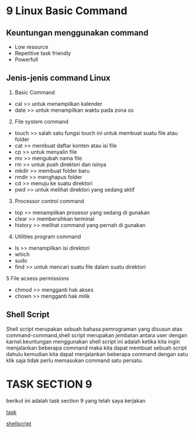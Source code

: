 # 9 Linux Basic Command

## Keuntungan menggunakan command
  - Low resource
  - Repetitive task friendly
  - Powerfull

## Jenis-jenis command Linux

1) Basic Command

  - cal >> untuk menampilkan kalender 
  - date >> untuk menampilkan waktu pada zona os 

2) File system command

  - touch >> salah satu fungsi touch ini untuk membuat suatu file atau folder
  - cat >> membuat daftar konten atau isi file
  - cp >> untuk menyalin file
  - mv >> mengubah nama file
  - rm >> untuk push direktori dan isinya
  - mkdir >> membuat folder baru
  - rmdir >> menghapus folder 
  - cd >> menuju ke suatu direktori
  - pwd >> untuk melihat direktori yang sedang aktif 


3) Processor control command

  - top >> menampilkan prosesor yang sedang di gunakan
  - clear >> membersihkan terminal
  - history >> melihat command yang pernah di gunakan

4) Utilities program command

  - ls >> menampilkan isi direktori
  - which 
  - sudo 
  - find >> untuk mencari suatu file dalam suatu direktori 

5 File acsess permissions

  - chmod >> mengganti hak akses
  - chown >> mengganti hak milik

## Shell Script

Shell script merupakan sebuah bahasa pemrograman yang disusun atas
command-command,shell script merupakan jembatan antara user dengan
karnel.keuntungan menggunakan shell script ini adalah ketika kita
ingin menjalankan beberapa command maka kita dapat membuat sebuah 
script dahulu kemudian kita dapat menjalankan beberapa command dengan
satu klik saja tidak perlu memasukan command satu persatu.

# TASK SECTION 9

berikut ini adalah task section 9 yang telah saya kerjakan 

[task](./praktikum/task.md)

[shellscript](./praktikum/shellscript.sh)

